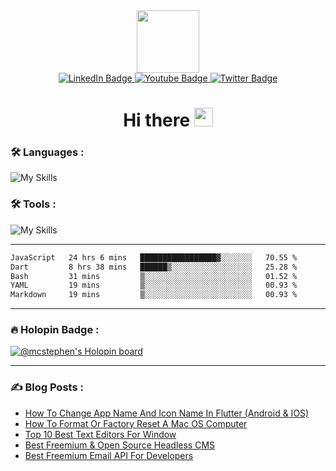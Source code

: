 
<div id="header" align="center">
  <img src="https://media.giphy.com/media/M9gbBd9nbDrOTu1Mqx/giphy.gif" width="100"/>
</div>

<div id="badges" align="center">
  <a href="https://www.linkedin.com/in/chukwuemeka-michael-a44301175">
    <img src="https://img.shields.io/badge/LinkedIn-blue?style=for-the-badge&logo=linkedin&logoColor=white" alt="LinkedIn Badge"/>
  </a>
  <a href="https://www.youtube.com/channel/UCL98INhqLZaw5fh7k0Tpf9A">
    <img src="https://img.shields.io/badge/YouTube-red?style=for-the-badge&logo=youtube&logoColor=white" alt="Youtube Badge"/>
  </a>
  <a href="https://twitter.com/mc_stephen123">
    <img src="https://img.shields.io/badge/Twitter-blue?style=for-the-badge&logo=twitter&logoColor=white" alt="Twitter Badge"/>
  </a>
</div>

<div id="badges" align="center">
  <img src="https://komarev.com/ghpvc/?username=Emeka212&style=flat-square&color=blue" alt=""/>
</div>

<h1 align="center">
  Hi there
  <img src="https://media.giphy.com/media/hvRJCLFzcasrR4ia7z/giphy.gif" width="30"/>
</h1>

### :hammer_and_wrench: Languages :
![My Skills](https://skillicons.dev/icons?i=html,css,scss,js,dart,flutter,react,next,vue,dotnet,kotlin,md,sqlite,swift,ts,cs&perline=8)
### :hammer_and_wrench: Tools :
![My Skills](https://skillicons.dev/icons?i=androidstudio,appwrite,cloudflare,devto,docker,git,github,graphql,ai,ps,postman,visualstudio,vscode,unity&perline=7)

---

<!--START_SECTION:waka-->

```txt
JavaScript   24 hrs 6 mins   █████████████████▓░░░░░░░   70.55 %
Dart         8 hrs 38 mins   ██████▒░░░░░░░░░░░░░░░░░░   25.28 %
Bash         31 mins         ▒░░░░░░░░░░░░░░░░░░░░░░░░   01.52 %
YAML         19 mins         ▒░░░░░░░░░░░░░░░░░░░░░░░░   00.93 %
Markdown     19 mins         ▒░░░░░░░░░░░░░░░░░░░░░░░░   00.93 %
```

<!--END_SECTION:waka-->

---

### :fire: Holopin Badge :

[![@mcstephen's Holopin board](https://holopin.io/api/user/board?user=mcstephen)](https://holopin.io/@mcstephen)

---

### :writing_hand: Blog Posts : 
<!-- BLOG-POST-LIST:START -->
- [How To Change App Name And Icon Name In Flutter &lpar;Android &amp; IOS&rpar;](https://axxellanceblog.com/posts/how-to-change-app-name-and-icon-name-in-flutter)
- [How To Format Or Factory Reset A Mac OS Computer](https://axxellanceblog.com/posts/how-to-format-or-factory-reset-a-mac-os-computer)
- [Top 10 Best Text Editors For Window](https://axxellanceblog.com/posts/top-10-best-text-editors-for-window)
- [Best Freemium &amp; Open Source Headless CMS](https://axxellanceblog.com/posts/best-freemium-and-open-source-headless-cms)
- [Best Freemium Email API For Developers](https://axxellanceblog.com/posts/best-freemium-email-api-for-developers)
<!-- BLOG-POST-LIST:END -->
